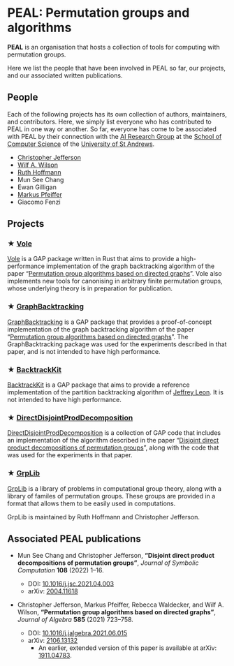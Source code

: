 # PEAL: Permutation groups and algorithms

**PEAL** is an organisation that hosts a collection of tools for computing with
permutation groups.

Here we list the people that have been involved in PEAL so far, our projects, and our associated written publications.


## People

Each of the following projects has its own collection of authors, maintainers, and contributors.
Here, we simply list everyone who has contributed to PEAL in one way or another.
So far, everyone has come to be associated with PEAL by their connection with the [AI Research Group](https://airg.cs.st-andrews.ac.uk) at the [School of Computer Science](https://www.st-andrews.ac.uk/computer-science) of the [University of St Andrews](https://www.st-andrews.ac.uk).

* [Christopher Jefferson](https://caj.host.cs.st-andrews.ac.uk)
* [Wilf A. Wilson](https://wilf.me)
* [Ruth Hoffmann](https://rh347.host.cs.st-andrews.ac.uk)
* Mun See Chang
* Ewan Gilligan
* [Markus Pfeiffer](https://markusp.morphism.de)
* Giacomo Fenzi


## Projects

### ★ [Vole](https://peal.github.io/vole)

[Vole](https://peal.github.io/vole)
is a GAP package written in Rust
that aims to provide a high-performance implementation of the graph backtracking algorithm of the paper
“[Permutation group algorithms based on directed graphs](https://doi.org/10.1016/j.jalgebra.2021.06.015)”.
Vole also implements new tools for canonising in arbitrary finite permutation groups, whose underlying theory is in preparation for publication.


### ★ [GraphBacktracking](https://github.com/peal/GraphBacktracking)

[GraphBacktracking](https://github.com/peal/GraphBacktracking)
is a GAP package that provides a proof-of-concept implementation of the 
graph backtracking algorithm of the paper
“[Permutation group algorithms based on directed graphs](https://doi.org/10.1016/j.jalgebra.2021.06.015)”.  The GraphBacktracking package was used for the experiments described in that paper, and is not intended to have high performance.


### ★ [BacktrackKit](https://github.com/peal/BacktrackKit)

[BacktrackKit](https://github.com/peal/BacktrackKit)
is a GAP package that aims to provide a reference implementation of the partition backtracking algorithm of [Jeffrey Leon](https://doi.org/10.1016/S0747-7171(08)80103-4). It is not intended to have high performance.


### ★ [DirectDisjointProdDecomposition](https://github.com/peal/DisjointDirectProdDecomposition)

[DirectDisjointProdDecomposition](https://github.com/peal/DisjointDirectProdDecomposition)
is a collection of GAP code that includes an implementation of the algorithm described in the paper “[Disjoint direct product decompositions of permutation groups](https://doi.org/10.1016/j.jsc.2021.04.003)”, along with the code that was used for the experiments in that paper.


### ★ [GrpLib](https://peal.github.io/grplib)

[GrpLib](https://peal.github.io/grplib) is a library of problems in computational group theory, along with a library of familes of permutation groups. These groups are provided in a format that allows them to be easily used in computations.

GrpLib is maintained by Ruth Hoffmann and Christopher Jefferson.


## Associated PEAL publications

* Mun See Chang and Christopher Jefferson, **“Disjoint direct product decompositions of permutation groups”**, _Journal of Symbolic Computation_ **108** (2022) 1–16.
	* DOI: [10.1016/j.jsc.2021.04.003](https://doi.org/10.1016/j.jsc.2021.04.003)
	* arXiv: [2004.11618](https://arxiv.org/abs/2004.11618)

* Christopher Jefferson, Markus Pfeiffer, Rebecca Waldecker, and Wilf A. Wilson, **“Permutation group algorithms based on directed graphs”**, _Journal of Algebra_ **585** (2021) 723–758.
	* DOI: [10.1016/j.jalgebra.2021.06.015](https://doi.org/10.1016/j.jalgebra.2021.06.015)
	* arXiv: [2106.13132](https://arxiv.org/abs/2106.13132)
		* An earlier, extended version of this paper is available at arXiv: [1911.04783](https://arxiv.org/abs/1911.04783).